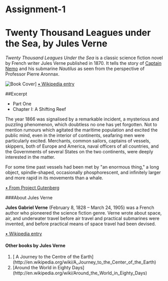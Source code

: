 # Assignment-1

# Twenty Thousand Leagues under the Sea, by Jules Verne

*Twenty Thousand Leagues Under the Sea* is a classic science fiction novel by French writer Jules Verne published in 1870. It tells the story of [Captain Nemo](http://en.wikipedia.org/wiki/Captain_Nemo) and his submarine *Nautilus* as seen from the perspective of Professor Pierre Aronnax.

![Book Cover](http://upload.wikimedia.org/wikipedia/commons/4/4e/20000_title_0a.jpg "Book Cover")]
[•	Wikipedia entry](http://en.wikipedia.org/wiki/Twenty_Thousand_Leagues_Under_the_Seas)

##Excerpt

<ul>
<li>Part One</li>
<li>Chapter I: A Shifting Reef</li>
</ul>

The year 1866 was signalised by a remarkable incident, a mysterious and puzzling phenomenon, which doubtless no one has yet forgotten. Not to mention rumours which agitated the maritime population and excited the public mind, even in the interior of continents, seafaring men were particularly excited. Merchants, common sailors, captains of vessels, skippers, both of Europe and America, naval officers of all countries, and the Governments of several States on the two continents, were deeply interested in the matter.

For some time past vessels had been met by "an enormous thing," a long object, spindle-shaped, occasionally phosphorescent, and infinitely larger and more rapid in its movements than a whale.


[•	From Project Gutenberg](http://www.gutenberg.org/ebooks/164)

###About Jules Verne

**Jules Gabriel Verne** (February 8, 1828 – March 24, 1905) was a French author who pioneered the science fiction genre. Verne wrote about space, air, and underwater travel before air travel and practical submarines were invented, and before practical means of space travel had been devised.


[•	Wikipedia entry](http://en.wikipedia.org/wiki/Jules_Verne)

####	Other books by Jules Verne

<ol>
<li>[	A Journey to the Centre of the Earth](http://en.wikipedia.org/wiki/A_Journey_to_the_Center_of_the_Earth) </li>
<li>[Around the World in Eighty Days](http://en.wikipedia.org/wiki/Around_the_World_in_Eighty_Days) </li>
</ol>